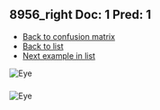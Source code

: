 ## 8956_right Doc: 1 Pred: 1
- [Back to confusion matrix](https://github.com/juliandewit/kaggle_retinopathy/blob/master/matrix.md)
- [Back to list](https://github.com/juliandewit/kaggle_retinopathy/blob/master/lists/11/list.md)
- [Next example in list](https://github.com/juliandewit/kaggle_retinopathy/blob/master/lists/11/89/8999_left.md)

![Eye](https://retinopaty.blob.core.windows.net/size1024/8956_right_1.jpeg)

### 

![Eye]()
